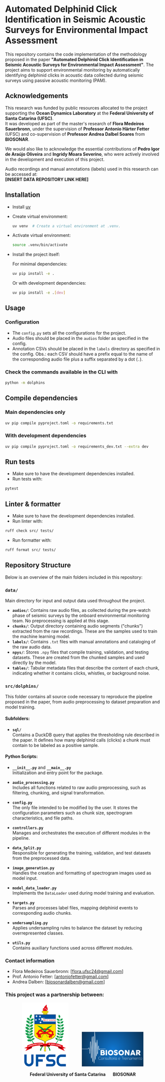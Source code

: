 # Automated Delphinid Click Identification in Seismic Acoustic Surveys for Environmental Impact Assessment

This repository contains the code implementation of the methodology proposed in the paper **"Automated Delphinid Click Identification in Seismic Acoustic Surveys for Environmental Impact Assessment"**. The project aims to support environmental monitoring by automatically identifying delphinid clicks in acoustic data collected during seismic surveys using passive acoustic monitoring (PAM).

## Acknowledgements

This research was funded by public resources allocated to the project supporting the **Ocean Dynamics Laboratory** at the **Federal University of Santa Catarina (UFSC)**.  
It was developed as part of the master's research of **Flora Medeiros Sauerbronn**, under the supervision of **Professor Antonio Härter Fetter** (UFSC) and co-supervision of **Professor Andrea Dalbel Soares** from **BIOSONAR**.

We would also like to acknowledge the essential contributions of **Pedro Igor de Araújo Oliveira** and **Ingridy Moara Severino**, who were actively involved in the development and execution of this project.

Audio recordings and manual annotations (labels) used in this research can be accessed at:  
**[INSERT DATA REPOSITORY LINK HERE]**

## Installation

* Install [uv](https://github.com/astral-sh/uv?tab=readme-ov-file#getting-started)
* Create virtual environment:
    ```bash
    uv venv  # Create a virtual environment at .venv.
    ```
* Activate virtual environment:
    ```bash
    source .venv/bin/activate
    ```
* Install the project itself:

    For minimal dependencies:
    ```bash
    uv pip install -e .
    ```
    Or with development dependencies:
    ```bash
    uv pip install -e .[dev]
    ```

## Usage

### Configuration
* The `config.py` sets all the configurations for the project.
* Audio files should be placed in the `audios` folder as specified in the config.
* Annotation CSVs should be placed in the `labels` directory as specified in the config. Obs.: each CSV should have a prefix equal to the name of the corresponding audio file plus a suffix separated by a dot (`.`).

### Check the commands available in the CLI with
```bash
python -m dolphins
```

## Compile dependencies

### Main dependencies only
```bash
uv pip compile pyproject.toml -o requirements.txt
```

### With development dependencies
```bash
uv pip compile pyproject.toml -o requirements_dev.txt --extra dev
```

## Run tests

* Make sure to have the development dependencies installed.
* Run tests with:
```bash
pytest
```

## Linter & formatter

* Make sure to have the development dependencies installed.
* Run linter with:
```bash
ruff check src/ tests/
```
* Run formatter with:
```bash
ruff format src/ tests/
```

## Repository Structure

Below is an overview of the main folders included in this repository:

### `data/`
Main directory for input and output data used throughout the project.

- **`audios/`**: Contains raw audio files, as collected during the pre-watch phase of seismic surveys by the onboard environmental monitoring team. No preprocessing is applied at this stage.
- **`chunks/`**: Output directory containing audio segments ("chunks") extracted from the raw recordings. These are the samples used to train the machine learning model.
- **`labels/`**: Contains `.txt` files with manual annotations and cataloging of the raw audio data.
- **`npys/`**: Stores `.npy` files that compile training, validation, and testing datasets. These are created from the chunked samples and used directly by the model.
- **`tables/`**: Tabular metadata files that describe the content of each chunk, indicating whether it contains clicks, whistles, or background noise.

### `src/dolphins/`
This folder contains all source code necessary to reproduce the pipeline proposed in the paper, from audio preprocessing to dataset preparation and model training.

#### Subfolders:
- **`sql/`**  
  Contains a DuckDB query that applies the thresholding rule described in the paper. It defines how many delphinid calls (clicks) a chunk must contain to be labeled as a positive sample.

#### Python Scripts:
- **`__init__.py`** and **`__main__.py`**  
  Initialization and entry point for the package.

- **`audio_processing.py`**  
  Includes all functions related to raw audio preprocessing, such as filtering, chunking, and signal transformation.

- **`config.py`**  
  The only file intended to be modified by the user. It stores the configuration parameters such as chunk size, spectrogram characteristics, and file paths.

- **`controllers.py`**  
  Manages and orchestrates the execution of different modules in the pipeline.

- **`data_Split.py`**  
  Responsible for generating the training, validation, and test datasets from the preprocessed data.

- **`image_generation.py`**  
  Handles the creation and formatting of spectrogram images used as model input.

- **`model_data_loader.py`**  
  Implements the `DataLoader` used during model training and evaluation.

- **`targets.py`**  
  Parses and processes label files, mapping delphinid events to corresponding audio chunks.

- **`undersampling.py`**  
  Applies undersampling rules to balance the dataset by reducing overrepresented classes.

- **`utils.py`**  
  Contains auxiliary functions used across different modules.

### Contact information
* Flora Medeiros Sauerbronn: [flora.ufsc24@gmail.com]
* Prof. Antonio Fetter: [antoniofetter@gmail.com]
* Andrea Dalben: [biosonardalben@gmail.com]


<h3>This project was a partnership between:</h3>

<p align="center">
  <img src="logos/ufsc.png" alt="UFSC" width="150" style="margin-right: 40px;">
  <img src="logos/logo_Biosonar.png" alt="BIOSONAR" width="200">
</p>

<p align="center">
  <strong>Federal University of Santa Catarina</strong> &nbsp;&nbsp;&nbsp;&nbsp; <strong>BIOSONAR</strong>
</p>

